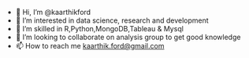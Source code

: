 - 👋 Hi, I’m @kaarthikford
- 👀 I’m interested in data science, research and development
- 🌱 I’m skilled in R,Python,MongoDB,Tableau & Mysql
- 💞️ I’m looking to collaborate on analysis group to get good knowledge
- 📫 How to reach me kaarthik.ford@gmail.com

<!---
kaarthikford/kaarthikford is a ✨ special ✨ repository because its `README.md` (this file) appears on your GitHub profile.
You can click the Preview link to take a look at your changes.
--->
